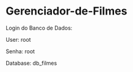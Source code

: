 # Gerenciador-de-Filmes

<p>Login do Banco de Dados:</p>

<p>User: root</p>

<p>Senha: root</p>

<p>Database: db_filmes</p>
